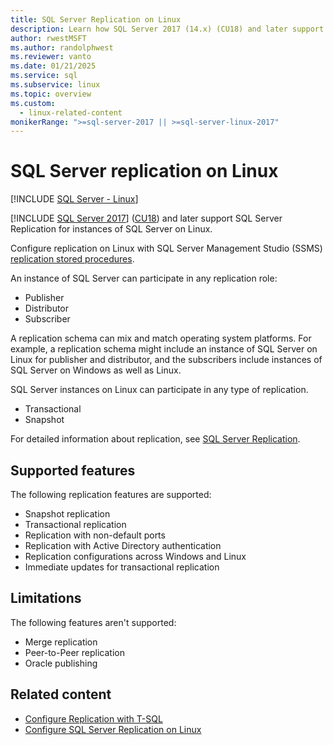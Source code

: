 ```yaml
---
title: SQL Server Replication on Linux
description: Learn how SQL Server 2017 (14.x) (CU18) and later support SQL Server Replication for instances of SQL Server on Linux.
author: rwestMSFT
ms.author: randolphwest
ms.reviewer: vanto
ms.date: 01/21/2025
ms.service: sql
ms.subservice: linux
ms.topic: overview
ms.custom:
  - linux-related-content
monikerRange: ">=sql-server-2017 || >=sql-server-linux-2017"
---
```

# SQL Server replication on Linux

[!INCLUDE [SQL Server - Linux](../includes/applies-to-version/sql-linux.md)]

[!INCLUDE [SQL Server 2017](../includes/sssql17-md.md)] ([CU18](https://support.microsoft.com/help/4527377)) and later support SQL Server Replication for instances of SQL Server on Linux.

Configure replication on Linux with SQL Server Management Studio (SSMS) [replication stored procedures](../relational-databases/system-stored-procedures/replication-stored-procedures-transact-sql.md).

An instance of SQL Server can participate in any replication role:

- Publisher
- Distributor
- Subscriber

A replication schema can mix and match operating system platforms. For example, a replication schema might include an instance of SQL Server on Linux for publisher and distributor, and the subscribers include instances of SQL Server on Windows as well as Linux.

SQL Server instances on Linux can participate in any type of replication.

- Transactional
- Snapshot

For detailed information about replication, see [SQL Server Replication](../relational-databases/replication/sql-server-replication.md).

## Supported features

The following replication features are supported:

- Snapshot replication
- Transactional replication
- Replication with non-default ports <!--Add link to explanation-->
- Replication with Active Directory authentication
- Replication configurations across Windows and Linux
- Immediate updates for transactional replication

## Limitations

The following features aren't supported:

- Merge replication
- Peer-to-Peer replication
- Oracle publishing

## Related content

- [Configure Replication with T-SQL](sql-server-linux-replication-tutorial-tsql.md)
- [Configure SQL Server Replication on Linux](sql-server-linux-replication-configure.md)
